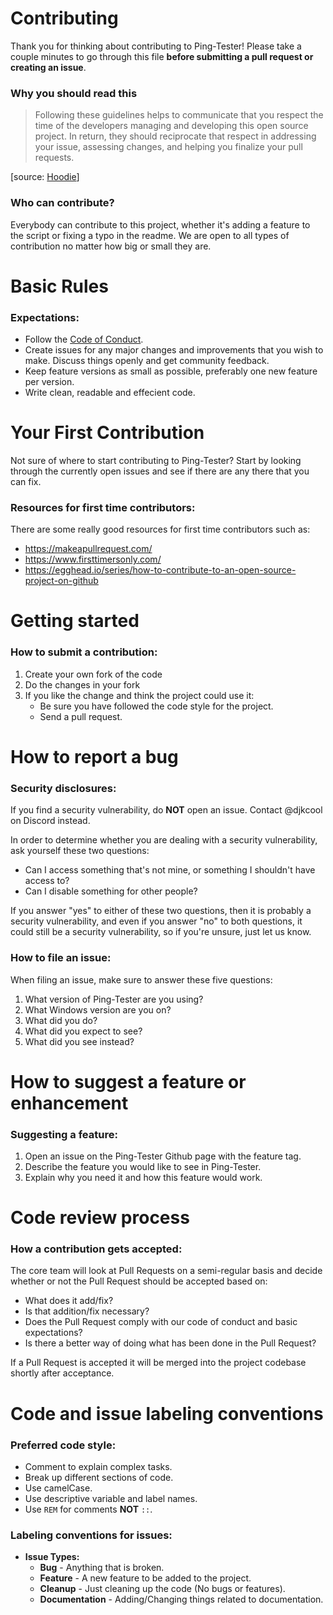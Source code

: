 # Contributing

Thank you for thinking about contributing to Ping-Tester! Please take a couple minutes to go through this file **before submitting a pull request or creating an issue**.

### Why you should read this

>Following these guidelines helps to communicate that you respect the time of the developers managing and developing this open source project. In return, they should reciprocate that respect in addressing your issue, assessing changes, and helping you finalize your pull requests.

[source: [Hoodie](https://github.com/hoodiehq/hoodie/blob/master/CONTRIBUTING.md)]

### Who can contribute?

Everybody can contribute to this project, whether it's adding a feature to the script or fixing a typo in the readme. We are open to all types of contribution no matter how big or small they are.

# Basic Rules
### Expectations:

* Follow the [Code of Conduct](https://github.com/Djkcool/Ping-Tester/blob/main/CODE_OF_CONDUCT.md).
* Create issues for any major changes and improvements that you wish to make. Discuss things openly and get community feedback.
* Keep feature versions as small as possible, preferably one new feature per version.
* Write clean, readable and effecient code.

# Your First Contribution
Not sure of where to start contributing to Ping-Tester? Start by looking through the currently open issues and see if there are any there that you can fix.

### Resources for first time contributors:
There are some really good resources for first time contributors such as: 
* https://makeapullrequest.com/ 
* https://www.firsttimersonly.com/
* https://egghead.io/series/how-to-contribute-to-an-open-source-project-on-github

# Getting started
### How to submit a contribution:

1. Create your own fork of the code
2. Do the changes in your fork
3. If you like the change and think the project could use it:
    * Be sure you have followed the code style for the project.
    * Send a pull request.

# How to report a bug
### Security disclosures:
If you find a security vulnerability, do **NOT** open an issue. Contact @djkcool on Discord instead.

In order to determine whether you are dealing with a security vulnerability, ask yourself these two questions:
* Can I access something that's not mine, or something I shouldn't have access to?
* Can I disable something for other people?

If you answer "yes" to either of these two questions, then it is probably a security vulnerability, and even if you answer "no" to both questions, it could still be a security vulnerability, so if you're unsure, just let us know.

### How to file an issue:

When filing an issue, make sure to answer these five questions:

1. What version of Ping-Tester are you using?
2. What Windows version are you on?
3. What did you do?
4. What did you expect to see?
5. What did you see instead?

# How to suggest a feature or enhancement
### Suggesting a feature:
1. Open an issue on the Ping-Tester Github page with the feature tag.
2. Describe the feature you would like to see in Ping-Tester.
3. Explain why you need it and how this feature would work.

# Code review process
### How a contribution gets accepted:
The core team will look at Pull Requests on a semi-regular basis and decide whether or not the Pull Request should be accepted based on:

* What does it add/fix?
* Is that addition/fix necessary?
* Does the Pull Request comply with our code of conduct and basic expectations?
* Is there a better way of doing what has been done in the Pull Request?

If a Pull Request is accepted it will be merged into the project codebase shortly after acceptance.

# Code and issue labeling conventions

### Preferred code style:
* Comment to explain complex tasks.
* Break up different sections of code.
* Use camelCase.
* Use descriptive variable and label names.
* Use ```REM``` for comments **NOT** ```::```.

### Labeling conventions for issues:
* **Issue Types:**
    * **Bug** - Anything that is broken.
    * **Feature** - A new feature to be added to the project.
    * **Cleanup** - Just cleaning up the code (No bugs or features).
    * **Documentation** - Adding/Changing things related to documentation.